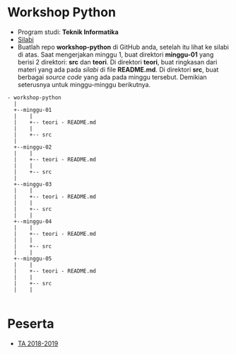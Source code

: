 # Workshop Python

* Program studi: **Teknik Informatika**
* [Silabi](https://github.com/oldstager/academic/blob/master/syllabus/workshop-python.md)
* Buatlah repo **workshop-python** di GitHub anda, setelah itu lihat ke silabi di atas. Saat mengerjakan minggu 1, buat direktori **minggu-01** yang berisi 2 direktori: **src** dan **teori**. Di direktori **teori**, buat ringkasan dari materi yang ada pada *silabi* di file **README.md**. Di direktori **src**, buat berbagai *source code* yang ada pada minggu tersebut. Demikian seterusnya untuk minggu-minggu berikutnya.

```
- workshop-python
  |
  +--minggu-01
  |    |
  |    +-- teori - README.md
  |    | 
  |    +-- src
  |
  +--minggu-02
  |    |
  |    +-- teori - README.md
  |    | 
  |    +-- src
  |
  +--minggu-03
  |    |
  |    +-- teori - README.md
  |    | 
  |    +-- src
  |    |
  +--minggu-04
  |    |
  |    +-- teori - README.md
  |    | 
  |    +-- src
  |    |
  +--minggu-05
  |    |
  |    +-- teori - README.md
  |    | 
  |    +-- src
  |    |
  
```

# Peserta

* [TA 2018-2019](https://github.com/oldstager/academic/tree/master/lectures/workshop-python/2018-2019)